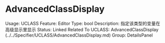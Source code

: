 # AdvancedClassDisplay

Usage: UCLASS
Feature: Editor
Type: bool
Description: 指定该类型的变量在高级显示里显示
Status: Linked
Related To UCLASS: AdvancedClassDisplay (../../Specifier/UCLASS/AdvancedClassDisplay.md)
Group: DetailsPanel